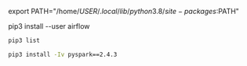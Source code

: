 
export PATH="/home/$USER/.local/lib/python3.8/site-packages:$PATH"

pip3 install --user airflow


``` bash
pip3 list

pip3 install -Iv pyspark==2.4.3
```
